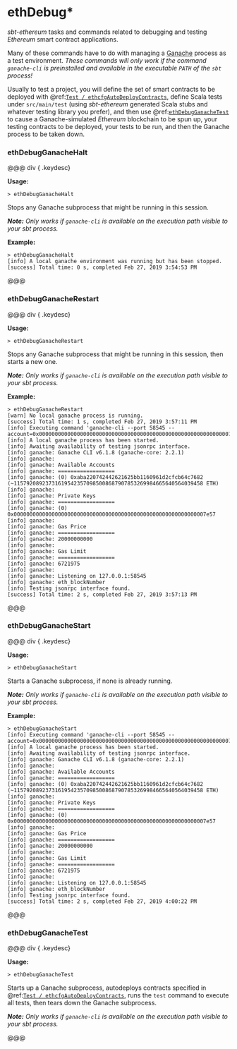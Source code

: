 # ethDebug*

_sbt-ethereum_ tasks and commands related to debugging and testing _Ethereum_ smart contract applications.

Many of these commands have to do with managing a [Ganache](https://truffleframework.com/ganache) process as a test environment.
_These commands will only work if the command `ganache-cli` is preinstalled and available in the executable `PATH` of the `sbt` process!_

Usually to test a project, you will define the set of smart contracts to be deployed with @ref:[`Test / ethcfgAutoDeployContracts`](../../../settings/index.md#ethcfgautodeploycontracts),
define Scala tests under `src/main/test` (using _sbt-ethereum_ generated Scala stubs and whatever testing library you prefer), and then use @ref:[`ethDebugGanacheTest`](#ethdebugganachetest)
to cause a Ganache-simulated _Ethereum_ blockchain to be spun up, your testing contracts to be deployed, your tests to be run, and then the Ganache process to be taken down.

### ethDebugGanacheHalt

@@@ div { .keydesc}

**Usage:**
```
> ethDebugGanacheHalt
```
Stops any Ganache subprocess that might be running in this session.

_**Note:** Only works if `ganache-cli` is available on the execution path visible to your _sbt_ process._

**Example:**
```
> ethDebugGanacheHalt
[info] A local ganache environment was running but has been stopped.
[success] Total time: 0 s, completed Feb 27, 2019 3:54:53 PM
```

@@@

### ethDebugGanacheRestart

@@@ div { .keydesc}

**Usage:**
```
> ethDebugGanacheRestart
```
Stops any Ganache subprocess that might be running in this session, then starts a new one.

_**Note:** Only works if `ganache-cli` is available on the execution path visible to your _sbt_ process._

**Example:**
```
> ethDebugGanacheRestart
[warn] No local ganache process is running.
[success] Total time: 1 s, completed Feb 27, 2019 3:57:11 PM
[info] Executing command 'ganache-cli --port 58545 --account=0x0000000000000000000000000000000000000000000000000000000000007e57,115792089237316195423570985008687907853269984665640564039457584007913129639935'
[info] A local ganache process has been started.
[info] Awaiting availability of testing jsonrpc interface.
[info] ganache: Ganache CLI v6.1.8 (ganache-core: 2.2.1)
[info] ganache: 
[info] ganache: Available Accounts
[info] ganache: ==================
[info] ganache: (0) 0xaba220742442621625bb1160961d2cfcb64c7682 (~115792089237316195423570985008687907853269984665640564039458 ETH)
[info] ganache: 
[info] ganache: Private Keys
[info] ganache: ==================
[info] ganache: (0) 0x0000000000000000000000000000000000000000000000000000000000007e57
[info] ganache: 
[info] ganache: Gas Price
[info] ganache: ==================
[info] ganache: 20000000000
[info] ganache: 
[info] ganache: Gas Limit
[info] ganache: ==================
[info] ganache: 6721975
[info] ganache: 
[info] ganache: Listening on 127.0.0.1:58545
[info] ganache: eth_blockNumber
[info] Testing jsonrpc interface found.
[success] Total time: 2 s, completed Feb 27, 2019 3:57:13 PM
```

@@@

### ethDebugGanacheStart

@@@ div { .keydesc}

**Usage:**
```
> ethDebugGanacheStart
```
Starts a Ganache subprocess, if none is already running.

_**Note:** Only works if `ganache-cli` is available on the execution path visible to your _sbt_ process._

**Example:**
```
> ethDebugGanacheStart
[info] Executing command 'ganache-cli --port 58545 --account=0x0000000000000000000000000000000000000000000000000000000000007e57,115792089237316195423570985008687907853269984665640564039457584007913129639935'
[info] A local ganache process has been started.
[info] Awaiting availability of testing jsonrpc interface.
[info] ganache: Ganache CLI v6.1.8 (ganache-core: 2.2.1)
[info] ganache: 
[info] ganache: Available Accounts
[info] ganache: ==================
[info] ganache: (0) 0xaba220742442621625bb1160961d2cfcb64c7682 (~115792089237316195423570985008687907853269984665640564039458 ETH)
[info] ganache: 
[info] ganache: Private Keys
[info] ganache: ==================
[info] ganache: (0) 0x0000000000000000000000000000000000000000000000000000000000007e57
[info] ganache: 
[info] ganache: Gas Price
[info] ganache: ==================
[info] ganache: 20000000000
[info] ganache: 
[info] ganache: Gas Limit
[info] ganache: ==================
[info] ganache: 6721975
[info] ganache: 
[info] ganache: Listening on 127.0.0.1:58545
[info] ganache: eth_blockNumber
[info] Testing jsonrpc interface found.
[success] Total time: 2 s, completed Feb 27, 2019 4:00:22 PM
```

@@@

### ethDebugGanacheTest

@@@ div { .keydesc}

**Usage:**
```
> ethDebugGanacheTest
```
Starts up a Ganache subprocess, autodeploys contracts specified in @ref:[`Test / ethcfgAutoDeployContracts`](../../../settings/index.md#ethcfgautodeploycontracts),
runs the `test` command to execute all tests, then tears down the Ganache subprocess.

_**Note:** Only works if `ganache-cli` is available on the execution path visible to your _sbt_ process._

@@@

